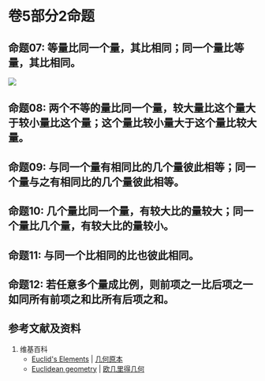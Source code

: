 # 卷5部分2命题

## 命题07: 等量比同一个量，其比相同；同一个量比等量，其比相同。
![](/images/欧几里得几何/欧几里得元素中典型的几何实验/卷5部分2命题/1a1.jpg)

## 命题08: 两个不等的量比同一个量，较大量比这个量大于较小量比这个量；这个量比较小量大于这个量比较大量。

## 命题09: 与同一个量有相同比的几个量彼此相等；同一个量与之有相同比的几个量彼此相等。

## 命题10: 几个量比同一个量，有较大比的量较大；同一个量比几个量，有较大比的量较小。

## 命题11: 与同一个比相同的比也彼此相同。

## 命题12: 若任意多个量成比例，则前项之一比后项之一如同所有前项之和比所有后项之和。

## 参考文献及资料

1. 维基百科
	- [Euclid's Elements](https://en.wikipedia.org/wiki/Euclid%27s_Elements) | [几何原本](https://zh.wikipedia.org/wiki/%E5%87%A0%E4%BD%95%E5%8E%9F%E6%9C%AC) 
	- [Euclidean geometry](https://en.wikipedia.org/wiki/Euclidean_geometry) | [欧几里得几何](https://zh.wikipedia.org/wiki/%E6%AC%A7%E5%87%A0%E9%87%8C%E5%BE%97%E5%87%A0%E4%BD%95) 

